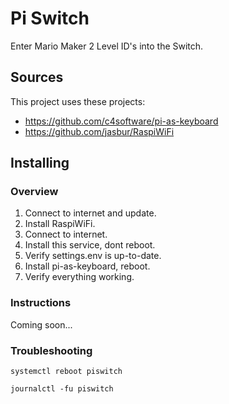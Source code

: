 # Pi Switch

Enter Mario Maker 2 Level ID's into the Switch.

## Sources

This project uses these projects:

- https://github.com/c4software/pi-as-keyboard
- https://github.com/jasbur/RaspiWiFi

## Installing

### Overview

1. Connect to internet and update.
2. Install RaspiWiFi.
3. Connect to internet.
4. Install this service, dont reboot.
5. Verify settings.env is up-to-date.
6. Install pi-as-keyboard, reboot.
7. Verify everything working.

### Instructions

Coming soon...

### Troubleshooting

```
systemctl reboot piswitch

journalctl -fu piswitch
```

